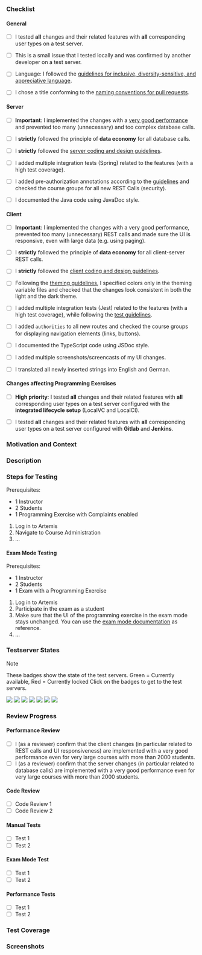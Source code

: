 <!-- Thanks for contributing to Artemis! Before you submit your pull request, please make sure to check all tasks by putting an x in the [ ] (don't: [x ], [ x], do: [x]). Remove not applicable tasks and do not leave them unchecked -->
<!-- If your pull request is not ready for review yet, create a draft pull request! -->

### Checklist
#### General
<!-- Remove tasks that are not applicable for your PR. Please only put the PR into ready for review, if all relevant tasks are checked! -->
<!-- You only need to choose one of the first two check items: Generally, test on the test servers. -->
<!-- If it's only a small change, testing it locally is acceptable, and you may remove the first checkmark. If you are unsure, please test on the test servers. -->
- [ ] I tested **all** changes and their related features with **all** corresponding user types on a test server.
- [ ] This is a small issue that I tested locally and was confirmed by another developer on a test server.
- [ ] Language: I followed the [guidelines for inclusive, diversity-sensitive, and appreciative language](https://docs.artemis.cit.tum.de/dev/guidelines/language-guidelines/).
- [ ] I chose a title conforming to the [naming conventions for pull requests](https://docs.artemis.cit.tum.de/dev/development-process/development-process.html#naming-conventions-for-github-pull-requests).


#### Server
- [ ] **Important**: I implemented the changes with a [very good performance](https://docs.artemis.cit.tum.de/dev/guidelines/performance/) and prevented too many (unnecessary) and too complex database calls.
- [ ] I **strictly** followed the principle of **data economy** for all database calls.
- [ ] I **strictly** followed the [server coding and design guidelines](https://docs.artemis.cit.tum.de/dev/guidelines/server/).
- [ ] I added multiple integration tests (Spring) related to the features (with a high test coverage).
- [ ] I added pre-authorization annotations according to the [guidelines](https://docs.artemis.cit.tum.de/dev/guidelines/server/#rest-endpoint-best-practices-for-authorization) and checked the course groups for all new REST Calls (security).
- [ ] I documented the Java code using JavaDoc style.


#### Client
- [ ] **Important**: I implemented the changes with a very good performance, prevented too many (unnecessary) REST calls and made sure the UI is responsive, even with large data (e.g. using paging).
- [ ] I **strictly** followed the principle of **data economy** for all client-server REST calls.
- [ ] I **strictly** followed the [client coding and design guidelines](https://docs.artemis.cit.tum.de/dev/guidelines/client/).
- [ ] Following the [theming guidelines](https://docs.artemis.cit.tum.de/dev/guidelines/client-design/), I specified colors only in the theming variable files and checked that the changes look consistent in both the light and the dark theme.
- [ ] I added multiple integration tests (Jest) related to the features (with a high test coverage), while following the [test guidelines](https://docs.artemis.cit.tum.de/dev/guidelines/client-tests/).
- [ ] I added `authorities` to all new routes and checked the course groups for displaying navigation elements (links, buttons).
- [ ] I documented the TypeScript code using JSDoc style.
- [ ] I added multiple screenshots/screencasts of my UI changes.
- [ ] I translated all newly inserted strings into English and German.


#### Changes affecting Programming Exercises
- [ ] **High priority**: I tested **all** changes and their related features with **all** corresponding user types on a test server configured with the **integrated lifecycle setup** (LocalVC and LocalCI).
- [ ] I tested **all** changes and their related features with **all** corresponding user types on a test server configured with **Gitlab** and **Jenkins**.


### Motivation and Context
<!-- Why is this change required? What problem does it solve? -->
<!-- If it fixes an open issue, please link to the issue here. -->


### Description
<!-- Describe your changes in detail -->


### Steps for Testing
<!-- Please describe in detail how reviewers can test your changes. Make sure to take all related features and views into account! Below is an example that you can refine. -->
Prerequisites:
- 1 Instructor
- 2 Students
- 1 Programming Exercise with Complaints enabled

1. Log in to Artemis
2. Navigate to Course Administration
3. ...

#### Exam Mode Testing
<!-- If this PR changes some components that are also used in the exam mode, the PR needs additional testing that the exam mode is still working as expected. -->
<!-- If the testing steps above already describe the exam mode or the exam mode cannot be affected by this PR in any way, you can leave this out. -->

Prerequisites:
- 1 Instructor
- 2 Students
- 1 Exam with a Programming Exercise

1. Log in to Artemis
2. Participate in the exam as a student
3. Make sure that the UI of the programming exercise in the exam mode stays unchanged. You can use the [exam mode documentation](https://docs.artemis.cit.tum.de/user/exam_mode/) as reference.
4. ...

### Testserver States
> [!NOTE]
> These badges show the state of the test servers.
> Green = Currently available, Red = Currently locked
> Click on the badges to get to the test servers.

[![](https://byob.yarr.is/ls1intum/Artemis/artemis-test1)](https://artemis-test1.artemis.cit.tum.de)
[![](https://byob.yarr.is/ls1intum/Artemis/artemis-test2)](https://artemis-test2.artemis.cit.tum.de)
[![](https://byob.yarr.is/ls1intum/Artemis/artemis-test3)](https://artemis-test3.artemis.cit.tum.de)
[![](https://byob.yarr.is/ls1intum/Artemis/artemis-test4)](https://artemis-test4.artemis.cit.tum.de)
[![](https://byob.yarr.is/ls1intum/Artemis/artemis-test5)](https://artemis-test5.artemis.cit.tum.de)
[![](https://byob.yarr.is/ls1intum/Artemis/artemis-test6)](https://artemis-test6.artemis.cit.tum.de)
[![](https://byob.yarr.is/ls1intum/Artemis/artemis-test9)](https://artemis-test9.artemis.cit.tum.de)

### Review Progress
<!-- Each PR should be reviewed by at least two other developers. The code, the functionality (= manual test) and the exam mode need to be reviewed. -->
<!-- The reviewer or author check the following boxes depending on what was reviewed or tested. All boxes should be checked before merge. -->
<!-- You can add additional checkboxes if it makes sense to only review parts of the code or functionality. -->
<!-- When changes are pushed, uncheck the affected boxes. (Not all changes require full re-reviews.) -->
<!-- All PRs that might affect the exam mode (e.g. change a client component that is also used in the exam mode) need an additional verification that the exam mode still works. -->

#### Performance Review
<!-- See [Large Course Setup](https://github.com/ls1intum/Artemis/tree/develop/supporting_scripts/course-scripts/quick-course-setup) for the automation script that handles large course setup. -->
- [ ] I (as a reviewer) confirm that the client changes (in particular related to REST calls and UI responsiveness) are implemented with a very good performance even for very large courses with more than 2000 students.
- [ ] I (as a reviewer) confirm that the server changes (in particular related to database calls) are implemented with a very good performance even for very large courses with more than 2000 students.
#### Code Review
- [ ] Code Review 1
- [ ] Code Review 2
#### Manual Tests
- [ ] Test 1
- [ ] Test 2
#### Exam Mode Test
- [ ] Test 1
- [ ] Test 2
#### Performance Tests
- [ ] Test 1
- [ ] Test 2

### Test Coverage
<!-- Please add the test coverages for all changed files here. You can see this when executing the tests locally (see build.gradle and package.json) or when looking into the corresponding Bamboo build plan. -->
<!-- The line coverage must be above 90% for changes files and you must use extensive and useful assertions for server tests and expect statements for client tests. -->
<!-- Note: Use the table below and confirm in the last column that you have implemented extensive assertions for server tests and expect statements for client tests. -->
<!--       You can use `supporting_script/generate_code_cov_table/generate_code_cov_table.py` to automatically generate one from the corresponding Bamboo build plan artefacts. -->
<!--       Remove rows with only trivial changes from the table. -->
<!--
| Class/File | Line Coverage | Confirmation (assert/expect) |
|------------|--------------:|-----------------------------:|
| ExerciseService.java | 85% | ✅                           |
| programming-exercise.component.ts | 95% | ✅              |
-->

### Screenshots
<!-- Add screenshots to demonstrate the changes in the UI. Remove the section if you did not change the UI. -->
<!-- Create a GIF file from a screen recording in a docker container https://toub.es/2017/09/11/high-quality-gif-with-ffmpeg-and-docker/ -->
